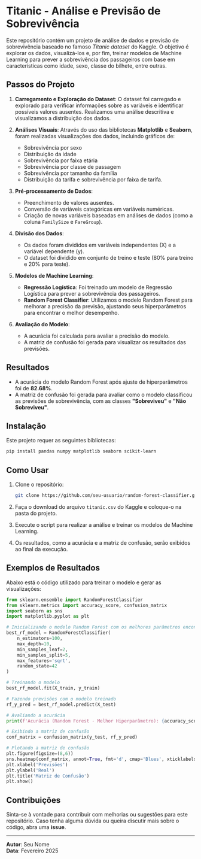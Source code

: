 # Titanic - Análise e Previsão de Sobrevivência

Este repositório contém um projeto de análise de dados e previsão de sobrevivência baseado no famoso *Titanic dataset* do Kaggle. O objetivo é explorar os dados, visualizá-los e, por fim, treinar modelos de Machine Learning para prever a sobrevivência dos passageiros com base em características como idade, sexo, classe do bilhete, entre outras.

## Passos do Projeto

1. **Carregamento e Exploração do Dataset**:
   O dataset foi carregado e explorado para verificar informações sobre as variáveis e identificar possíveis valores ausentes. Realizamos uma análise descritiva e visualizamos a distribuição dos dados.

2. **Análises Visuais**:
   Através do uso das bibliotecas **Matplotlib** e **Seaborn**, foram realizadas visualizações dos dados, incluindo gráficos de:
   - Sobrevivência por sexo
   - Distribuição da idade
   - Sobrevivência por faixa etária
   - Sobrevivência por classe de passagem
   - Sobrevivência por tamanho da família
   - Distribuição da tarifa e sobrevivência por faixa de tarifa.

3. **Pré-processamento de Dados**:
   - Preenchimento de valores ausentes.
   - Conversão de variáveis categóricas em variáveis numéricas.
   - Criação de novas variáveis baseadas em análises de dados (como a coluna `FamilySize` e `FareGroup`).

4. **Divisão dos Dados**:
   - Os dados foram divididos em variáveis independentes (X) e a variável dependente (y).
   - O dataset foi dividido em conjunto de treino e teste (80% para treino e 20% para teste).

5. **Modelos de Machine Learning**:
   - **Regressão Logística**: Foi treinado um modelo de Regressão Logística para prever a sobrevivência dos passageiros.
   - **Random Forest Classifier**: Utilizamos o modelo Random Forest para melhorar a precisão da previsão, ajustando seus hiperparâmetros para encontrar o melhor desempenho.

6. **Avaliação do Modelo**:
   - A acurácia foi calculada para avaliar a precisão do modelo.
   - A matriz de confusão foi gerada para visualizar os resultados das previsões.

## Resultados

- A acurácia do modelo Random Forest após ajuste de hiperparâmetros foi de **82.68%**.
- A matriz de confusão foi gerada para avaliar como o modelo classificou as previsões de sobrevivência, com as classes **"Sobreviveu"** e **"Não Sobreviveu"**.

## Instalação

Este projeto requer as seguintes bibliotecas:

```bash
pip install pandas numpy matplotlib seaborn scikit-learn
```

## Como Usar

1. Clone o repositório:

   ```bash
   git clone https://github.com/seu-usuario/random-forest-classifier.git
   ```

2. Faça o download do arquivo `titanic.csv` do Kaggle e coloque-o na pasta do projeto.

3. Execute o script para realizar a análise e treinar os modelos de Machine Learning.

4. Os resultados, como a acurácia e a matriz de confusão, serão exibidos ao final da execução.

## Exemplos de Resultados

Abaixo está o código utilizado para treinar o modelo e gerar as visualizações:

```python
from sklearn.ensemble import RandomForestClassifier
from sklearn.metrics import accuracy_score, confusion_matrix
import seaborn as sns
import matplotlib.pyplot as plt

# Inicializando o modelo Random Forest com os melhores parâmetros encontrados
best_rf_model = RandomForestClassifier(
    n_estimators=100,
    max_depth=10,
    min_samples_leaf=2,
    min_samples_split=5,
    max_features='sqrt',
    random_state=42
)

# Treinando o modelo
best_rf_model.fit(X_train, y_train)

# Fazendo previsões com o modelo treinado
rf_y_pred = best_rf_model.predict(X_test)

# Avaliando a acurácia
print(f'Acurácia (Random Forest - Melhor Hiperparâmetro): {accuracy_score(y_test, rf_y_pred)}')

# Exibindo a matriz de confusão
conf_matrix = confusion_matrix(y_test, rf_y_pred)

# Plotando a matriz de confusão
plt.figure(figsize=(8,6))
sns.heatmap(conf_matrix, annot=True, fmt='d', cmap='Blues', xticklabels=['Não Sobreviveu', 'Sobreviveu'], yticklabels=['Não Sobreviveu', 'Sobreviveu'])
plt.xlabel('Previsões')
plt.ylabel('Real')
plt.title('Matriz de Confusão')
plt.show()
```

## Contribuições

Sinta-se à vontade para contribuir com melhorias ou sugestões para este repositório. Caso tenha alguma dúvida ou queira discutir mais sobre o código, abra uma **issue**.

---

**Autor**: Seu Nome  
**Data**: Fevereiro 2025  
